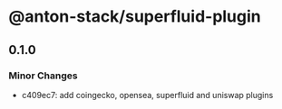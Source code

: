 # @anton-stack/superfluid-plugin

## 0.1.0

### Minor Changes

- c409ec7: add coingecko, opensea, superfluid and uniswap plugins
